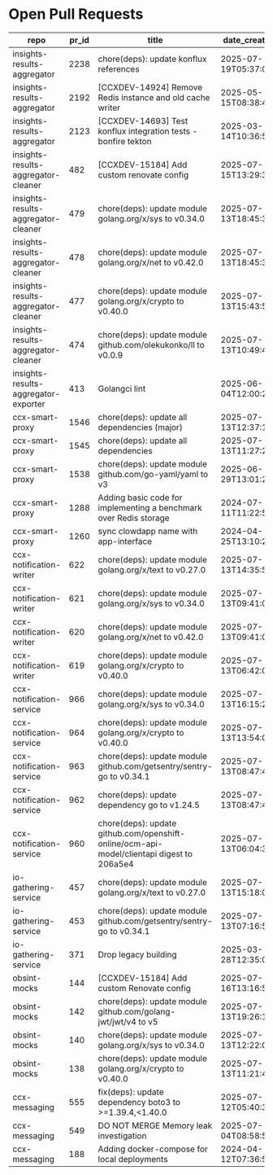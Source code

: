 # Open Pull Requests
repo | pr_id | title | date_created | url | author | ci_status
---|---|---|---|---|---|---
insights-results-aggregator | 2238 | chore(deps): update konflux references | 2025-07-19T05:37:07Z | https://github.com/RedHatInsights/insights-results-aggregator/pull/2238 | app/red-hat-konflux | failed
insights-results-aggregator | 2192 | [CCXDEV-14924] Remove Redis instance and old cache writer | 2025-05-15T08:38:45Z | https://github.com/RedHatInsights/insights-results-aggregator/pull/2192 | JiriPapousek | failed
insights-results-aggregator | 2123 | [CCXDEV-14693] Test konflux integration tests - bonfire tekton | 2025-03-14T10:36:51Z | https://github.com/RedHatInsights/insights-results-aggregator/pull/2123 | matysek | failed
insights-results-aggregator-cleaner | 482 | [CCXDEV-15184] Add custom renovate config | 2025-07-15T13:29:38Z | https://github.com/RedHatInsights/insights-results-aggregator-cleaner/pull/482 | JiriPapousek | failed
insights-results-aggregator-cleaner | 479 | chore(deps): update module golang.org/x/sys to v0.34.0 | 2025-07-13T18:45:36Z | https://github.com/RedHatInsights/insights-results-aggregator-cleaner/pull/479 | app/red-hat-konflux | ok
insights-results-aggregator-cleaner | 478 | chore(deps): update module golang.org/x/net to v0.42.0 | 2025-07-13T18:45:35Z | https://github.com/RedHatInsights/insights-results-aggregator-cleaner/pull/478 | app/red-hat-konflux | ok
insights-results-aggregator-cleaner | 477 | chore(deps): update module golang.org/x/crypto to v0.40.0 | 2025-07-13T15:43:53Z | https://github.com/RedHatInsights/insights-results-aggregator-cleaner/pull/477 | app/red-hat-konflux | ok
insights-results-aggregator-cleaner | 474 | chore(deps): update module github.com/olekukonko/ll to v0.0.9 | 2025-07-13T10:49:40Z | https://github.com/RedHatInsights/insights-results-aggregator-cleaner/pull/474 | app/red-hat-konflux | ok
insights-results-aggregator-exporter | 413 | Golangci lint | 2025-06-04T12:00:22Z | https://github.com/RedHatInsights/insights-results-aggregator-exporter/pull/413 | ikerreyes | ok
ccx-smart-proxy | 1546 | chore(deps): update all dependencies (major) | 2025-07-13T12:37:17Z | https://github.com/RedHatInsights/insights-results-smart-proxy/pull/1546 | app/red-hat-konflux | failed
ccx-smart-proxy | 1545 | chore(deps): update all dependencies | 2025-07-13T11:27:28Z | https://github.com/RedHatInsights/insights-results-smart-proxy/pull/1545 | app/red-hat-konflux | failed
ccx-smart-proxy | 1538 | chore(deps): update module github.com/go-yaml/yaml to v3 | 2025-06-29T13:01:25Z | https://github.com/RedHatInsights/insights-results-smart-proxy/pull/1538 | app/red-hat-konflux | failed
ccx-smart-proxy | 1288 | Adding basic code for implementing a benchmark over Redis storage | 2024-07-11T11:22:59Z | https://github.com/RedHatInsights/insights-results-smart-proxy/pull/1288 | joselsegura | failed
ccx-smart-proxy | 1260 | sync clowdapp name with app-interface | 2024-04-25T13:10:25Z | https://github.com/RedHatInsights/insights-results-smart-proxy/pull/1260 | matysek | ok
ccx-notification-writer | 622 | chore(deps): update module golang.org/x/text to v0.27.0 | 2025-07-13T14:35:57Z | https://github.com/RedHatInsights/ccx-notification-writer/pull/622 | app/red-hat-konflux | ok
ccx-notification-writer | 621 | chore(deps): update module golang.org/x/sys to v0.34.0 | 2025-07-13T09:41:04Z | https://github.com/RedHatInsights/ccx-notification-writer/pull/621 | app/red-hat-konflux | ok
ccx-notification-writer | 620 | chore(deps): update module golang.org/x/net to v0.42.0 | 2025-07-13T09:41:03Z | https://github.com/RedHatInsights/ccx-notification-writer/pull/620 | app/red-hat-konflux | ok
ccx-notification-writer | 619 | chore(deps): update module golang.org/x/crypto to v0.40.0 | 2025-07-13T06:42:06Z | https://github.com/RedHatInsights/ccx-notification-writer/pull/619 | app/red-hat-konflux | ok
ccx-notification-service | 966 | chore(deps): update module golang.org/x/sys to v0.34.0 | 2025-07-13T16:15:26Z | https://github.com/RedHatInsights/ccx-notification-service/pull/966 | app/red-hat-konflux | ok
ccx-notification-service | 964 | chore(deps): update module golang.org/x/crypto to v0.40.0 | 2025-07-13T13:54:00Z | https://github.com/RedHatInsights/ccx-notification-service/pull/964 | app/red-hat-konflux | ok
ccx-notification-service | 963 | chore(deps): update module github.com/getsentry/sentry-go to v0.34.1 | 2025-07-13T08:47:42Z | https://github.com/RedHatInsights/ccx-notification-service/pull/963 | app/red-hat-konflux | ok
ccx-notification-service | 962 | chore(deps): update dependency go to v1.24.5 | 2025-07-13T08:47:40Z | https://github.com/RedHatInsights/ccx-notification-service/pull/962 | app/red-hat-konflux | ok
ccx-notification-service | 960 | chore(deps): update github.com/openshift-online/ocm-api-model/clientapi digest to 206a5e4 | 2025-07-13T06:04:30Z | https://github.com/RedHatInsights/ccx-notification-service/pull/960 | app/red-hat-konflux | failed
io-gathering-service | 457 | chore(deps): update module golang.org/x/text to v0.27.0 | 2025-07-13T15:18:05Z | https://github.com/RedHatInsights/insights-operator-gathering-conditions-service/pull/457 | app/red-hat-konflux | ok
io-gathering-service | 453 | chore(deps): update module github.com/getsentry/sentry-go to v0.34.1 | 2025-07-13T07:16:50Z | https://github.com/RedHatInsights/insights-operator-gathering-conditions-service/pull/453 | app/red-hat-konflux | ok
io-gathering-service | 371 | Drop legacy building | 2025-03-28T12:35:04Z | https://github.com/RedHatInsights/insights-operator-gathering-conditions-service/pull/371 | ikerreyes | failed
obsint-mocks | 144 | [CCXDEV-15184] Add custom Renovate config | 2025-07-16T13:16:57Z | https://github.com/RedHatInsights/obsint-mocks/pull/144 | JiriPapousek | ok
obsint-mocks | 142 | chore(deps): update module github.com/golang-jwt/jwt/v4 to v5 | 2025-07-13T19:26:14Z | https://github.com/RedHatInsights/obsint-mocks/pull/142 | app/red-hat-konflux | ok
obsint-mocks | 140 | chore(deps): update module golang.org/x/sys to v0.34.0 | 2025-07-13T12:22:03Z | https://github.com/RedHatInsights/obsint-mocks/pull/140 | app/red-hat-konflux | ok
obsint-mocks | 138 | chore(deps): update module golang.org/x/crypto to v0.40.0 | 2025-07-13T11:21:42Z | https://github.com/RedHatInsights/obsint-mocks/pull/138 | app/red-hat-konflux | ok
ccx-messaging | 555 | fix(deps): update dependency boto3 to >=1.39.4,<1.40.0 | 2025-07-12T05:40:33Z | https://github.com/RedHatInsights/insights-ccx-messaging/pull/555 | app/red-hat-konflux | failed
ccx-messaging | 549 | DO NOT MERGE Memory leak investigation | 2025-07-04T08:58:59Z | https://github.com/RedHatInsights/insights-ccx-messaging/pull/549 | Jakub007d | failed
ccx-messaging | 188 | Adding docker-compose for local deployments | 2024-04-12T07:36:51Z | https://github.com/RedHatInsights/insights-ccx-messaging/pull/188 | joselsegura | ok

